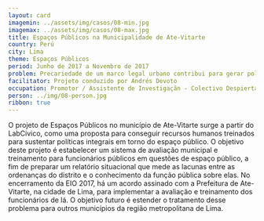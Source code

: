 ```yaml
---
layout: card
imagemin: ../assets/img/casos/08-min.jpg
imagemax: ../assets/img/casos/08-max.jpg
title: Espaços Públicos na Municipalidade de Ate-Vitarte
country: Perú
city: Lima
theme: Espaços Públicos
period: Junho de 2017 a Novembro de 2017
problem: Precariedade de um marco legal urbano contribui para gerar políticas precárias em espaços públicos do Barranco
facilitator: Projeto conduzido por Andrés Devoto
occupation: Promotor / Assistente de Investigaçãn - Colectivo DespiertaLima / Contribuyentes por Respeto
person: ../img/08-person.jpg
ribbon: true
---
```


O projeto de Espaços Públicos no município de Ate-Vitarte surge a partir do LabCivico, como uma proposta para conseguir recursos humanos treinados para sustentar políticas integrais em torno do espaço público. O objetivo deste projeto é estabelecer um sistema de avaliação municipal e treinamento para funcionários públicos em questões de espaço público, a fim de preparar um relatório situacional que mede as lacunas entre as ordenanças do distrito e o conhecimento da função pública sobre elas. No encerramento da EIO 2017, há um acordo assinado com a Prefeitura de Ate-Vitarte, na cidade de Lima, para implementar a avaliação e treinamento dos funcionários de lá. O objetivo futuro é estender o tratamento desse problema para outros municípios da região metropolitana de Lima.
